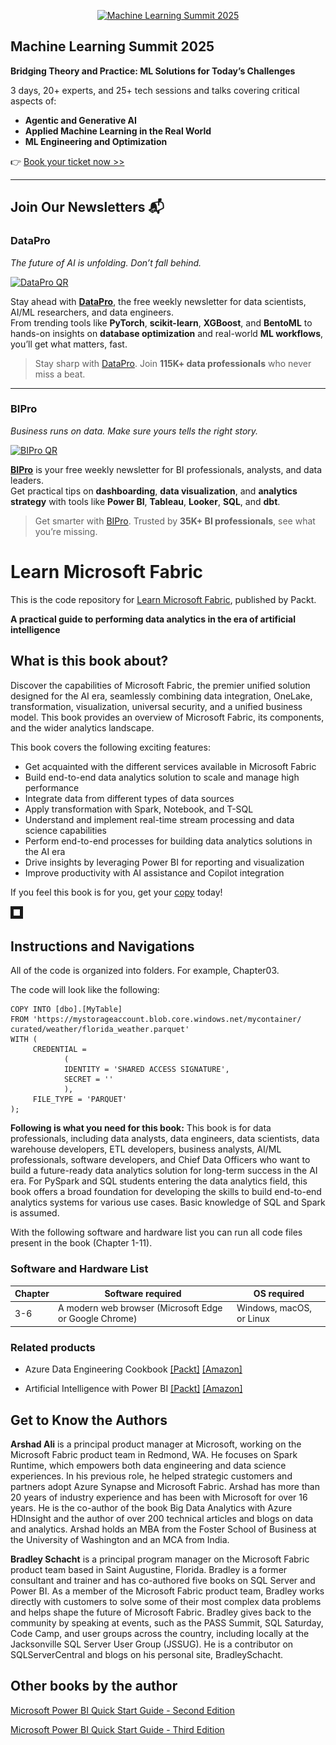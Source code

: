 <p align="center"><a href="https://packt.link/mlsumgh"><img src="https://static.packt-cdn.com/assets/images/ML Summit Banner v3 1200x627.png" alt="Machine Learning Summit 2025"/></a></p>

## Machine Learning Summit 2025
**Bridging Theory and Practice: ML Solutions for Today’s Challenges**

3 days, 20+ experts, and 25+ tech sessions and talks covering critical aspects of:
- **Agentic and Generative AI**
- **Applied Machine Learning in the Real World**
- **ML Engineering and Optimization**

👉 [Book your ticket now >>](https://packt.link/mlsumgh)

---

## Join Our Newsletters 📬

### DataPro  
*The future of AI is unfolding. Don’t fall behind.*

<p><a href="https://landing.packtpub.com/subscribe-datapronewsletter/?link_from_packtlink=yes"><img src="https://static.packt-cdn.com/assets/images/DataPro NL QR Code.png" alt="DataPro QR" width="150"/></a></p>

Stay ahead with [**DataPro**](https://landing.packtpub.com/subscribe-datapronewsletter/?link_from_packtlink=yes), the free weekly newsletter for data scientists, AI/ML researchers, and data engineers.  
From trending tools like **PyTorch**, **scikit-learn**, **XGBoost**, and **BentoML** to hands-on insights on **database optimization** and real-world **ML workflows**, you’ll get what matters, fast.

> Stay sharp with [DataPro](https://landing.packtpub.com/subscribe-datapronewsletter/?link_from_packtlink=yes). Join **115K+ data professionals** who never miss a beat.

---

### BIPro  
*Business runs on data. Make sure yours tells the right story.*

<p><a href="https://landing.packtpub.com/subscribe-bipro-newsletter/?link_from_packtlink=yes"><img src="https://static.packt-cdn.com/assets/images/BIPro NL QR Code.png" alt="BIPro QR" width="150"/></a></p>

[**BIPro**](https://landing.packtpub.com/subscribe-bipro-newsletter/?link_from_packtlink=yes) is your free weekly newsletter for BI professionals, analysts, and data leaders.  
Get practical tips on **dashboarding**, **data visualization**, and **analytics strategy** with tools like **Power BI**, **Tableau**, **Looker**, **SQL**, and **dbt**.

> Get smarter with [BIPro](https://landing.packtpub.com/subscribe-bipro-newsletter/?link_from_packtlink=yes). Trusted by **35K+ BI professionals**, see what you’re missing.

# Learn Microsoft Fabric 

<a href="https://www.packtpub.com/product/learn-microsoft-fabric/9781835082287?utm_source=github&utm_medium=repository&utm_campaign=9781835082287"><img src="https://m.media-amazon.com/images/I/81OkKRxxY5L._SL1500_.jpg" alt="" height="256px" align="right"></a>

This is the code repository for [Learn Microsoft Fabric](https://www.packtpub.com/product/learn-microsoft-fabric/9781835082287?utm_source=github&utm_medium=repository&utm_campaign=9781835082287), published by Packt.

**A practical guide to performing data analytics in 
the era of artificial intelligence**

## What is this book about?
Discover the capabilities of Microsoft Fabric, the premier unified solution designed for the AI era, seamlessly combining data integration, OneLake, transformation, visualization, universal security, and a unified business model. This book provides an overview of Microsoft Fabric, its components, and the wider analytics landscape.

This book covers the following exciting features:
* Get acquainted with the different services available in Microsoft Fabric
* Build end-to-end data analytics solution to scale and manage high performance
* Integrate data from different types of data sources
* Apply transformation with Spark, Notebook, and T-SQL
* Understand and implement real-time stream processing and data science capabilities
* Perform end-to-end processes for building data analytics solutions in the AI era
* Drive insights by leveraging Power BI for reporting and visualization
* Improve productivity with AI assistance and Copilot integration

If you feel this book is for you, get your [copy](https://www.amazon.com/dp/1835082289) today!

<a href="https://www.packtpub.com/?utm_source=github&utm_medium=banner&utm_campaign=GitHubBanner"><img src="https://raw.githubusercontent.com/PacktPublishing/GitHub/master/GitHub.png" 
alt="https://www.packtpub.com/" border="5" /></a>

## Instructions and Navigations
All of the code is organized into folders. For example, Chapter03.

The code will look like the following:
```
COPY INTO [dbo].[MyTable]
FROM 'https://mystorageaccount.blob.core.windows.net/mycontainer/
curated/weather/florida_weather.parquet'
WITH (
     CREDENTIAL =
            (
            IDENTITY = 'SHARED ACCESS SIGNATURE',
            SECRET = ''
            ),
     FILE_TYPE = 'PARQUET'
);
```

**Following is what you need for this book:**
This book is for data professionals, including data analysts, data engineers, data scientists, data warehouse developers, ETL developers, business analysts, AI/ML professionals, software developers, and Chief Data Officers who want to build a future-ready data analytics solution for long-term success in the AI era.
For PySpark and SQL students entering the data analytics field, this book offers a broad foundation for developing the skills to build end-to-end analytics systems for various use cases. Basic knowledge of SQL and Spark is assumed.

With the following software and hardware list you can run all code files present in the book (Chapter 1-11).
### Software and Hardware List
| Chapter | Software required | OS required |
| -------- | ------------------------------------ | ----------------------------------- |
| 3-6 | A modern web browser (Microsoft Edge or Google Chrome) | Windows, macOS, or Linux |


### Related products
* Azure Data Engineering Cookbook [[Packt]](https://www.packtpub.com/product/azure-data-engineering-cookbook-second-edition/9781803246789) [[Amazon]](https://www.amazon.com/dp/1803246782)

* Artificial Intelligence with Power BI [[Packt]](https://www.packtpub.com/product/artificial-intelligence-with-power-bi/9781801814638) [[Amazon]](https://www.amazon.com/dp/1801814635)

## Get to Know the Authors
**Arshad Ali**
is a principal product manager at Microsoft, working on the Microsoft Fabric product team in Redmond, WA. He focuses on Spark Runtime, which empowers both data engineering and data science experiences. In his previous role, he helped strategic customers and partners adopt Azure Synapse and Microsoft Fabric.
Arshad has more than 20 years of industry experience and has been with Microsoft for over 16 years. He is the co-author of the book Big Data Analytics with Azure HDInsight and the author of over 200 technical articles and blogs on data and analytics. Arshad holds an MBA from the Foster School of Business at the University of Washington and an MCA from India.


**Bradley Schacht**
is a principal program manager on the Microsoft Fabric product team based in Saint Augustine, Florida. Bradley is a former consultant and trainer and has co-authored five books on SQL Server and Power BI. As a member of the Microsoft Fabric product team, Bradley works directly with customers to solve some of their most complex data problems and helps shape the future of Microsoft Fabric. Bradley gives back to the community by speaking at events, such as the PASS Summit, SQL Saturday, Code Camp, and user groups across the country, including locally at the Jacksonville SQL Server User Group (JSSUG). He is a contributor on SQLServerCentral and blogs on his personal site, BradleySchacht.


## Other books by the author
[Microsoft Power BI Quick Start Guide - Second Edition](https://www.packtpub.com/product/microsoft-power-bi-quick-start-guide-second-edition/9781800561571?utm_source=github&utm_medium=repository&utm_campaign=9781800561571)

[Microsoft Power BI Quick Start Guide - Third Edition](https://www.packtpub.com/product/microsoft-power-bi-quick-start-guide-third-edition/9781804613498?utm_source=github&utm_medium=repository&utm_campaign=9781804613498)


